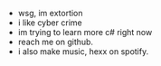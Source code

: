 -  wsg, im extortion
-  i like cyber crime
-  im trying to learn more c# right now
-  reach me on github.
-  i also make music, hexx on spotify.
